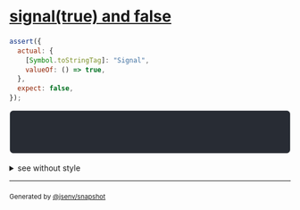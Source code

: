 # [signal(true) and false](../../wrapped_value.test.js#L177)

```js
assert({
  actual: {
    [Symbol.toStringTag]: "Signal",
    valueOf: () => true,
  },
  expect: false,
});
```

![img](throw.svg)

<details>
  <summary>see without style</summary>

```console
AssertionError: actual and expect are different

actual: Signal(true)
expect: false
```

</details>

---

<sub>
  Generated by <a href="https://github.com/jsenv/core/tree/main/packages/independent/snapshot">@jsenv/snapshot</a>
</sub>